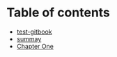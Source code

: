 # Table of contents

* [test-gitbook](README.md)
* [summay](summay.md)
* [Chapter One](chapter-one.md)

